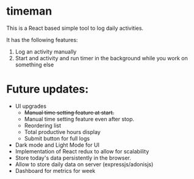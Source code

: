 # timeman

This is a React based simple tool to log daily activities. 

It has the following features:
1. Log an activity manually
2. Start and activity and run timer in the background while you work on something else

# Future updates:
- UI upgrades
  * ~~Manual time setting feature at start.~~
  * Manual time setting feature even after stop.
  * Reordering list
  * Total productive hours display
  * Submit button for full logs
- Dark mode and Light Mode for UI
- Implementation of React redux to allow for scalability
- Store today's data persistently in the browser.
- Allow to store daily data on server (expressjs/adonisjs)
- Dashboard for metrics for week
